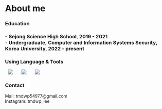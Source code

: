 # About me

<h3>Education<h3>
- Sejong Science High School, 2019 - 2021<br/>
- Undergraduate, Computer and Information Systems Security, Korea University, 2022 - present

<h3>Using Language & Tools</h3>
<div>
<img src="https://img.shields.io/badge/C-A8B9CC?style=flat-square&logo=C&logoColor=white" style="height : auto; margin-left : 10px; margin-right : 10px;"/></a>&nbsp;
<img src="https://img.shields.io/badge/C++-00599C?style=flat-square&logo=C%2B%2B&logoColor=white" style="height : auto; margin-left : 10px; margin-right : 10px;"/></a>&nbsp;
<img src="https://img.shields.io/badge/Python-3776AB?style=flat-square&logo=Python&logoColor=white" style="height : auto; margin-left : 10px; margin-right : 10px;"/></a>&nbsp;
</div>

<h3>Contact</h3>
Mail: tmdwp54977@gmail.com<br/>
Instagram: tmdwp_lee
